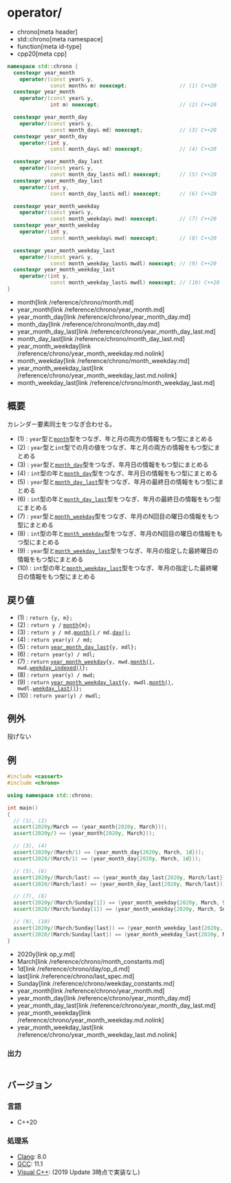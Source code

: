 # operator/
* chrono[meta header]
* std::chrono[meta namespace]
* function[meta id-type]
* cpp20[meta cpp]

```cpp
namespace std::chrono {
  constexpr year_month
    operator/(const year& y,
              const month& m) noexcept;                 // (1) C++20
  constexpr year_month
    operator/(const year& y,
              int m) noexcept;                          // (2) C++20

  constexpr year_month_day
    operator/(const year& y,
              const month_day& md) noexcept;            // (3) C++20
  constexpr year_month_day
    operator/(int y,
              const month_day& md) noexcept;            // (4) C++20

  constexpr year_month_day_last
    operator/(const year& y,
              const month_day_last& mdl) noexcept;      // (5) C++20
  constexpr year_month_day_last
    operator/(int y,
              const month_day_last& mdl) noexcept;      // (6) C++20

  constexpr year_month_weekday
    operator/(const year& y,
              const month_weekday& mwd) noexcept;       // (7) C++20
  constexpr year_month_weekday
    operator/(int y,
              const month_weekday& mwd) noexcept;       // (8) C++20

  constexpr year_month_weekday_last
    operator/(const year& y,
              const month_weekday_last& mwdl) noexcept; // (9) C++20
  constexpr year_month_weekday_last
    operator/(int y,
              const month_weekday_last& mwdl) noexcept; // (10) C++20
}
```
* month[link /reference/chrono/month.md]
* year_month[link /reference/chrono/year_month.md]
* year_month_day[link /reference/chrono/year_month_day.md]
* month_day[link /reference/chrono/month_day.md]
* year_month_day_last[link /reference/chrono/year_month_day_last.md]
* month_day_last[link /reference/chrono/month_day_last.md]
* year_month_weekday[link /reference/chrono/year_month_weekday.md.nolink]
* month_weekday[link /reference/chrono/month_weekday.md]
* year_month_weekday_last[link /reference/chrono/year_month_weekday_last.md.nolink]
* month_weekday_last[link /reference/chrono/month_weekday_last.md]

## 概要
カレンダー要素同士をつなぎ合わせる。

- (1) : `year`型と[`month`](/reference/chrono/month.md)型をつなぎ、年と月の両方の情報をもつ型にまとめる
- (2) : `year`型と`int`型での月の値をつなぎ、年と月の両方の情報をもつ型にまとめる
- (3) : `year`型と[`month_day`](/reference/chrono/month_day.md)型をつなぎ、年月日の情報をもつ型にまとめる
- (4) : `int`型の年と[`month_day`](/reference/chrono/month_day.md)型をつなぎ、年月日の情報をもつ型にまとめる
- (5) : `year`型と[`month_day_last`](/reference/chrono/month_day_last.md)型をつなぎ、年月の最終日の情報をもつ型にまとめる
- (6) : `int`型の年と[`month_day_last`](/reference/chrono/month_day_last.md)型をつなぎ、年月の最終日の情報をもつ型にまとめる
- (7) : `year`型と[`month_weekday`](/reference/chrono/month_weekday.md)型をつなぎ、年月のN回目の曜日の情報をもつ型にまとめる
- (8) : `int`型の年と[`month_weekday`](/reference/chrono/month_weekday.md)型をつなぎ、年月のN回目の曜日の情報をもつ型にまとめる
- (9) : `year`型と[`month_weekday_last`](/reference/chrono/month_weekday_last.md)型をつなぎ、年月の指定した最終曜日の情報をもつ型にまとめる
- (10) : `int`型の年と[`month_weekday_last`](/reference/chrono/month_weekday_last.md)型をつなぎ、年月の指定した最終曜日の情報をもつ型にまとめる


## 戻り値
- (1) : `return {y, m};`
- (2) : `return y /` [`month`](/reference/chrono/month.md)`{m};`
- (3) : `return y / md.`[`month()`](/reference/chrono/month_day/month.md) `/ md.`[`day()`](/reference/chrono/month_day/day.md)`;`
- (4) : `return year(y) / md;`
- (5) : `return` [`year_month_day_last`](/reference/chrono/year_month_day_last.md)`{y, mdl};`
- (6) : `return year(y) / mdl;`
- (7) : `return` [`year_month_weekday`](/reference/chrono/year_month_weekday.md.nolink)`{y, mwd.`[`month()`](/reference/chrono/month_weekday/month.md)`, mwd.`[`weekday_indexed()`](/reference/chrono/month_weekday/weekday_indexed.md)`};`
- (8) : `return year(y) / mwd;`
- (9) : `return` [`year_month_weekday_last`](/reference/chrono/year_month_weekday_last.md.nolink)`{y, mwdl.`[`month()`](/reference/chrono/month_weekday_last/month.md)`, mwdl.`[`weekday_last()`](/reference/chrono/month_weekday_last/weekday_last.md)`};`
- (10) : `return year(y) / mwdl;`


## 例外
投げない


## 例
```cpp example
#include <cassert>
#include <chrono>

using namespace std::chrono;

int main()
{
  // (1), (2)
  assert(2020y/March == (year_month{2020y, March}));
  assert(2020y/3 == (year_month{2020y, March}));

  // (3), (4)
  assert(2020y/(March/1) == (year_month_day{2020y, March, 1d}));
  assert(2020/(March/1) == (year_month_day{2020y, March, 1d}));

  // (5), (6)
  assert(2020y/(March/last) == (year_month_day_last{2020y, March/last}));
  assert(2020/(March/last) == (year_month_day_last{2020y, March/last}));

  // (7), (8)
  assert(2020y/(March/Sunday[1]) == (year_month_weekday{2020y, March, Sunday[1]}));
  assert(2020/(March/Sunday[1]) == (year_month_weekday{2020y, March, Sunday[1]}));

  // (9), (10)
  assert(2020y/(March/Sunday[last]) == (year_month_weekday_last{2020y, March, Sunday[last]}));
  assert(2020/(March/Sunday[last]) == (year_month_weekday_last{2020y, March, Sunday[last]}));
}
```
* 2020y[link op_y.md]
* March[link /reference/chrono/month_constants.md]
* 1d[link /reference/chrono/day/op_d.md]
* last[link /reference/chrono/last_spec.md]
* Sunday[link /reference/chrono/weekday_constants.md]
* year_month[link /reference/chrono/year_month.md]
* year_month_day[link /reference/chrono/year_month_day.md]
* year_month_day_last[link /reference/chrono/year_month_day_last.md]
* year_month_weekday[link /reference/chrono/year_month_weekday.md.nolink]
* year_month_weekday_last[link /reference/chrono/year_month_weekday_last.md.nolink]

### 出力
```
```

## バージョン
### 言語
- C++20

### 処理系
- [Clang](/implementation.md#clang): 8.0
- [GCC](/implementation.md#gcc): 11.1
- [Visual C++](/implementation.md#visual_cpp): (2019 Update 3時点で実装なし)
